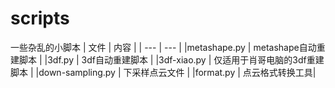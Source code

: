 # scripts

一些杂乱的小脚本 | 文件 | 内容 | | --- | --- | |metashape.py | metashape自动重建脚本 | |3df.py | 3df自动重建脚本 | |3df-xiao.py |
仅适用于肖哥电脑的3df重建脚本 | |down-sampling.py | 下采样点云文件 | |format.py | 点云格式转换工具|
